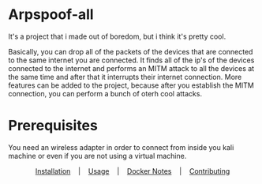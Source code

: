 # Arpspoof-all
It's a project that i made out of boredom, but i think it's pretty cool.

Basically, you can drop all of the packets of the devices that are connected to the same internet you are connected. It finds all of the ip's of the devices connected to the internet and performs an MITM attack to all the devices at the same time and after that it interrupts their internet connection.
More features can be added to the project, because after you establish the MITM connection, you can perform a bunch of oterh cool attacks.

# Prerequisites
You need an wireless adapter in order to connect from inside you kali machine or even if you are not using a virtual machine.

<p align="center">
  <a href="#installation">Installation</a>
  &nbsp;&nbsp;&nbsp;|&nbsp;&nbsp;&nbsp;
  <a href="#usage">Usage</a>
  &nbsp;&nbsp;&nbsp;|&nbsp;&nbsp;&nbsp;
  <a href="#docker-notes">Docker Notes</a>
  &nbsp;&nbsp;&nbsp;|&nbsp;&nbsp;&nbsp;
  <a href="#contributing">Contributing</a>
</p>
